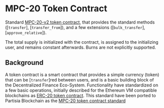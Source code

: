 # MPC-20 Token Contract

Standard [MPC-20-v2 token
contract](https://partisiablockchain.gitlab.io/documentation/smart-contracts/integration/mpc-20-token-contract.html),
that provides the standard methods ([`transfer`], [`transfer_from`]), and a few
extensions ([`bulk_transfer`], [`approve_relative`]).

The total supply is initialized with the contract, is assigned to the
initializing user, and remains constant afterwards. Burns are not explicitly
supported.

## Background

A token contract is a smart contract that provides a simple currency (token)
that can be [`transfer`]red between users, and is a basic building block of the
Decentralized Finance Eco-System. Functionality have standardized on a few
basic operations, initially described for the Ethereum VM compatible
blockchains as [ERC-20 token
contract](https://github.com/ethereum/EIPs/blob/master/EIPS/eip-20.md). This
standard have been ported to Partisia Blockchain as the [MPC-20 token contract
standard](https://partisiablockchain.gitlab.io/documentation/smart-contracts/integration/mpc-20-token-contract.html)
